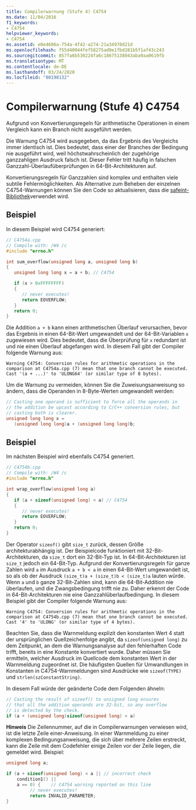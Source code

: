 ```yaml
---
title: Compilerwarnung (Stufe 4) C4754
ms.date: 11/04/2016
f1_keywords:
- C4754
helpviewer_keywords:
- C4754
ms.assetid: e0e4606a-754a-4f42-a274-21a34978d21d
ms.openlocfilehash: f55d40044fef58275ad0e1fbd281b5f1af43c243
ms.sourcegitcommit: 857fa6b530224fa6c18675138043aba9aa0619fb
ms.translationtype: MT
ms.contentlocale: de-DE
ms.lasthandoff: 03/24/2020
ms.locfileid: "80198132"
---
```

# <a name="compiler-warning-level-4-c4754"></a>Compilerwarnung (Stufe 4) C4754

Aufgrund von Konvertierungsregeln für arithmetische Operationen in einem Vergleich kann ein Branch nicht ausgeführt werden.

Die Warnung C4754 wird ausgegeben, da das Ergebnis des Vergleichs immer identisch ist. Dies bedeutet, dass einer der Branches der Bedingung nie ausgeführt wird, weil höchstwahrscheinlich der zugehörige ganzzahligen Ausdruck falsch ist. Dieser Fehler tritt häufig in falschen Ganzzahl-Überlaufüberprüfungen in 64-Bit-Architekturen auf.

Konvertierungsregeln für Ganzzahlen sind komplex und enthalten viele subtile Fehlermöglichkeiten. Als Alternative zum Beheben der einzelnen C4754-Warnungen können Sie den Code so aktualisieren, dass die [safeint-Bibliothek](../../safeint/safeint-library.md)verwendet wird.

## <a name="example"></a>Beispiel

In diesem Beispiel wird C4754 generiert:

```cpp
// C4754a.cpp
// Compile with: /W4 /c
#include "errno.h"

int sum_overflow(unsigned long a, unsigned long b)
{
   unsigned long long x = a + b; // C4754

   if (x > 0xFFFFFFFF)
   {
      // never executes!
      return EOVERFLOW;
   }
   return 0;
}
```

Die Addition `a + b` kann einen arithmetischen Überlauf verursachen, bevor das Ergebnis in einen 64-Bit-Wert umgewandelt und der 64-Bit-Variablen `x` zugewiesen wird. Dies bedeutet, dass die Überprüfung für `x` redundant ist und nie einen Überlauf abgefangen wird. In diesem Fall gibt der Compiler folgende Warnung aus:

```Output
Warning C4754: Conversion rules for arithmetic operations in the comparison at C4754a.cpp (7) mean that one branch cannot be executed. Cast '(a + ...)' to 'ULONG64' (or similar type of 8 bytes).
```

Um die Warnung zu vermeiden, können Sie die Zuweisungsanweisung so ändern, dass die Operanden in 8-Byte-Werten umgewandelt werden:

```cpp
// Casting one operand is sufficient to force all the operands in
// the addition be upcast according to C/C++ conversion rules, but
// casting both is clearer.
unsigned long long x =
   (unsigned long long)a + (unsigned long long)b;
```

## <a name="example"></a>Beispiel

Im nächsten Beispiel wird ebenfalls C4754 generiert.

```cpp
// C4754b.cpp
// Compile with: /W4 /c
#include "errno.h"

int wrap_overflow(unsigned long a)
{
   if (a + sizeof(unsigned long) < a) // C4754
   {
      // never executes!
      return EOVERFLOW;
   }
   return 0;
}
```

Der Operator `sizeof()` gibt `size_t` zurück, dessen Größe architekturabhängig ist. Der Beispielcode funktioniert mit 32-Bit-Architekturen, da `size_t` dort ein 32-Bit-Typ ist. In 64-Bit-Architekturen ist `size_t` jedoch ein 64-Bit-Typ. Aufgrund der Konvertierungsregeln für ganze Zahlen wird `a` im Ausdruck `a + b < a` in einen 64-Bit-Wert umgewandelt ist, so als ob der Ausdruck `(size_t)a + (size_t)b < (size_t)a` lauten würde. Wenn `a` und `b` ganze 32-Bit-Zahlen sind, kann die 64-Bit-Addition nie überlaufen, und die Zwangsbedingung trifft nie zu. Daher erkennt der Code in 64-Bit-Architekturen nie eine Ganzzahlüberlaufbedingung. In diesem Beispiel gibt der Compiler folgende Warnung aus:

```Output
Warning C4754: Conversion rules for arithmetic operations in the comparison at C4754b.cpp (7) mean that one branch cannot be executed. Cast '4' to 'ULONG' (or similar type of 4 bytes).
```

Beachten Sie, dass die Warnmeldung explizit den konstanten Wert 4 statt der ursprünglichen Quellzeichenfolge angibt, da `sizeof(unsigned long)` zu dem Zeitpunkt, an dem die Warnungsanalyse auf den fehlerhaften Code trifft, bereits in eine Konstante konvertiert wurde. Daher müssen Sie ermitteln, welcher Ausdruck im Quellcode dem konstanten Wert in der Warnmeldung zugeordnet ist. Die häufigsten Quellen für Umwandlungen in Konstanten in C4754-Warnmeldungen sind Ausdrücke wie `sizeof(TYPE)` und `strlen(szConstantString)`.

In diesem Fall würde der geänderte Code dem Folgenden ähneln:

```cpp
// Casting the result of sizeof() to unsigned long ensures
// that all the addition operands are 32-bit, so any overflow
// is detected by the check.
if (a + (unsigned long)sizeof(unsigned long) < a)
```

**Hinweis** Die Zeilennummer, auf die in Compilerwarnungen verwiesen wird, ist die letzte Zeile einer-Anweisung. In einer Warnmeldung zu einer komplexen Bedingungsanweisung, die sich über mehrere Zeilen erstreckt, kann die Zeile mit dem Codefehler einige Zeilen vor der Zeile liegen, die gemeldet wird. Beispiel:

```cpp
unsigned long a;

if (a + sizeof(unsigned long) < a || // incorrect check
    condition1() ||
    a == 0) {    // C4754 warning reported on this line
         // never executes!
         return INVALID_PARAMETER;
}
```
